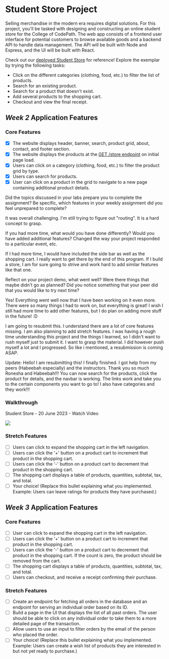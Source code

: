 # Student Store Project

Selling merchandise in the modern era requires digital solutions. For this project, you'll be tasked with designing and constructing an online student store for the College of CodePath. The web app consists of a frontend user interface for potential customers to browse available goods and a backend API to handle data management. The API will be built with Node and Express, and the UI will be built with React.

Check out our [deployed Student Store](https://codepath-student-store-demo.surge.sh/) for reference! Explore the exemplar by trying the following tasks:

- Click on the different categories (clothing, food, etc.) to filter the list of products.
- Search for an existing product.
- Search for a product that doesn't exist.
- Add several products to the shopping cart.
- Checkout and view the final receipt.

## *Week 2* Application Features

### Core Features

- [x] The website displays header, banner, search, product grid, about, contact, and footer section.
- [x] The website displays the products at the [GET /store endpoint](https://codepath-store-api.herokuapp.com/store) on initial page load.
- [x] Users can click on a category (clothing, food, etc.) to filter the product grid by type.
- [x] Users can search for products.
- [x] User can click on a product in the grid to navigate to a new page containing additional product details.

Did the topics discussed in your labs prepare you to complete the assignment? Be specific, which features in your weekly assignment did you feel unprepared to complete?

It was overall challenging. I'm still trying to figure out "routing". It is a hard concept to grasp. 

If you had more time, what would you have done differently? Would you have added additional features? Changed the way your project responded to a particular event, etc.

If I had more time, I would have included the side bar as well as the shopping cart. I really want to get there by the end of this program. If I build a store, I am for sure going to strive and work hard to add similar features like that one. 

Reflect on your project demo, what went well? Were there things that maybe didn't go as planned? Did you notice something that your peer did that you would like to try next time?

Yes! Everything went well now that I have been working on it even more. There were so many things I had to work on, but everything is great! I wish I still had more time to add other features, but I do plan on adding more stuff in the future! :D




I am going to resubmit this. I understand there are a lot of core features missing. I am also planning to add stretch features. I was having a rough time understanding this project and the things I learned, so I didn't want to rush myself just to submit it. I want to grasp the material.  I did however push myself a lot and I progressed. So like i mentioned, a resubmission is coming ASAP.

Update: Hello! I am resubmitting this! I finally finished. I got help from my peers (Habeebah especially) and the instructors. Thank you so much Ronesha and Habeebah!!! You can now search for the products, click the product for details, and the navbar is working. The links work and take you to the certain components you want to go to! I also have categories and they work!!!

### Walkthrough
Student Store - 20 June 2023 - Watch Video

<a href="https://www.loom.com/share/672a0c0f71f74d9ea5e1a11f7fe73aea">
    <img style="max-width:300px;" src="https://cdn.loom.com/sessions/thumbnails/672a0c0f71f74d9ea5e1a11f7fe73aea-with-play.gif">
  </a>






### Stretch Features

- [ ] Users can click to expand the shopping cart in the left navigation.
- [ ] Users can click the '+' button on a product cart to increment that product in the shopping cart.
- [ ] Users can click the '-' button on a product cart to decrement that product in the shopping cart.
- [ ] The shopping cart displays a table of products, quantities, subtotal, tax, and total.
- [ ] Your choice! (Replace this bullet explaining what you implemented. Example: Users can leave ratings for products they have purchased.)

## *Week 3* Application Features

### Core Features

- [ ] User can click to expand the shopping cart in the left navigation.
- [ ] Users can click the '+' button on a product cart to increment that product in the shopping cart.
- [ ] Users can click the '-' button on a product cart to decrement that product in the shopping cart. If the count is zero, the product should be removed from the cart.
- [ ] The shopping cart displays a table of products, quantities, subtotal, tax, and total.
- [ ] Users can checkout, and receive a receipt confirming their purchase.

### Stretch Features

- [ ] Create an endpoint for fetching all orders in the database and an endpoint for serving an individual order based on its ID.
- [ ] Build a page in the UI that displays the list of all past orders. The user should be able to click on any individual order to take them to a more detailed page of the transaction.
- [ ] Allow users to use an input to filter orders by the email of the person who placed the order.
- [ ] Your choice! (Replace this bullet explaining what you implemented. Example: Users can create a wish list of products they are interested in but not yet ready to purchase.)
